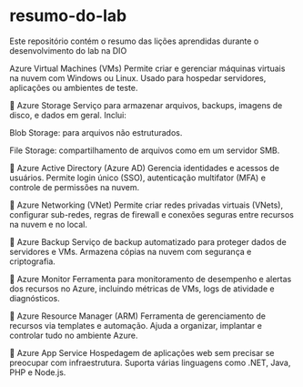 # resumo-do-lab
Este repositório contém o resumo das lições aprendidas durante o desenvolvimento do lab na DIO

Azure Virtual Machines (VMs)
Permite criar e gerenciar máquinas virtuais na nuvem com Windows ou Linux. Usado para hospedar servidores, aplicações ou ambientes de teste.

🔹 Azure Storage
Serviço para armazenar arquivos, backups, imagens de disco, e dados em geral. Inclui:

Blob Storage: para arquivos não estruturados.

File Storage: compartilhamento de arquivos como em um servidor SMB.

🔹 Azure Active Directory (Azure AD)
Gerencia identidades e acessos de usuários. Permite login único (SSO), autenticação multifator (MFA) e controle de permissões na nuvem.

🔹 Azure Networking (VNet)
Permite criar redes privadas virtuais (VNets), configurar sub-redes, regras de firewall e conexões seguras entre recursos na nuvem e no local.

🔹 Azure Backup
Serviço de backup automatizado para proteger dados de servidores e VMs. Armazena cópias na nuvem com segurança e criptografia.

🔹 Azure Monitor
Ferramenta para monitoramento de desempenho e alertas dos recursos no Azure, incluindo métricas de VMs, logs de atividade e diagnósticos.

🔹 Azure Resource Manager (ARM)
Ferramenta de gerenciamento de recursos via templates e automação. Ajuda a organizar, implantar e controlar tudo no ambiente Azure.

🔹 Azure App Service
Hospedagem de aplicações web sem precisar se preocupar com infraestrutura. Suporta várias linguagens como .NET, Java, PHP e Node.js.


